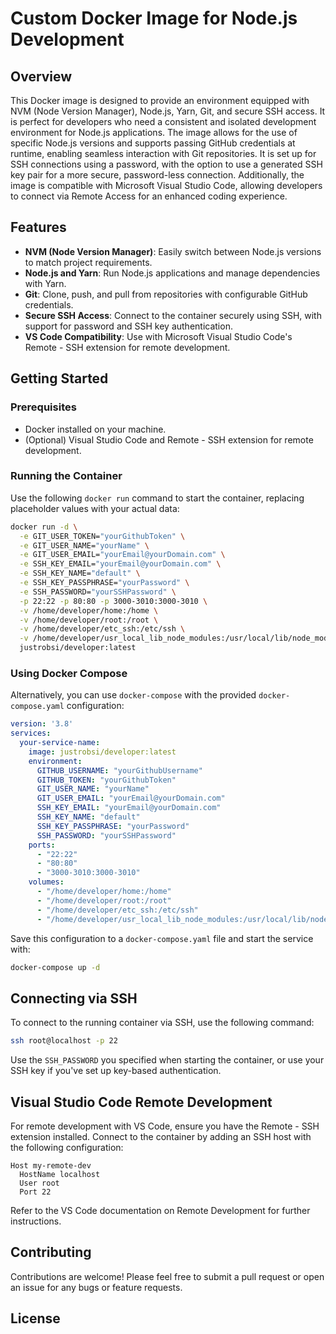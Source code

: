 # Custom Docker Image for Node.js Development

## Overview

This Docker image is designed to provide an environment equipped with NVM (Node Version Manager), Node.js, Yarn, Git, and secure SSH access. It is perfect for developers who need a consistent and isolated development environment for Node.js applications. The image allows for the use of specific Node.js versions and supports passing GitHub credentials at runtime, enabling seamless interaction with Git repositories. It is set up for SSH connections using a password, with the option to use a generated SSH key pair for a more secure, password-less connection. Additionally, the image is compatible with Microsoft Visual Studio Code, allowing developers to connect via Remote Access for an enhanced coding experience.

## Features

- **NVM (Node Version Manager)**: Easily switch between Node.js versions to match project requirements.
- **Node.js and Yarn**: Run Node.js applications and manage dependencies with Yarn.
- **Git**: Clone, push, and pull from repositories with configurable GitHub credentials.
- **Secure SSH Access**: Connect to the container securely using SSH, with support for password and SSH key authentication.
- **VS Code Compatibility**: Use with Microsoft Visual Studio Code's Remote - SSH extension for remote development.

## Getting Started

### Prerequisites

- Docker installed on your machine.
- (Optional) Visual Studio Code and Remote - SSH extension for remote development.

### Running the Container

Use the following `docker run` command to start the container, replacing placeholder values with your actual data:

```bash
docker run -d \
  -e GIT_USER_TOKEN="yourGithubToken" \
  -e GIT_USER_NAME="yourName" \
  -e GIT_USER_EMAIL="yourEmail@yourDomain.com" \
  -e SSH_KEY_EMAIL="yourEmail@yourDomain.com" \
  -e SSH_KEY_NAME="default" \
  -e SSH_KEY_PASSPHRASE="yourPassword" \
  -e SSH_PASSWORD="yourSSHPassword" \
  -p 22:22 -p 80:80 -p 3000-3010:3000-3010 \
  -v /home/developer/home:/home \
  -v /home/developer/root:/root \
  -v /home/developer/etc_ssh:/etc/ssh \
  -v /home/developer/usr_local_lib_node_modules:/usr/local/lib/node_modules \
  justrobsi/developer:latest
```

### Using Docker Compose

Alternatively, you can use `docker-compose` with the provided `docker-compose.yaml` configuration:

```yaml
version: '3.8'
services:
  your-service-name:
    image: justrobsi/developer:latest
    environment:
      GITHUB_USERNAME: "yourGithubUsername"
      GITHUB_TOKEN: "yourGithubToken"
      GIT_USER_NAME: "yourName"
      GIT_USER_EMAIL: "yourEmail@yourDomain.com"
      SSH_KEY_EMAIL: "yourEmail@yourDomain.com"
      SSH_KEY_NAME: "default"
      SSH_KEY_PASSPHRASE: "yourPassword"
      SSH_PASSWORD: "yourSSHPassword"
    ports:
      - "22:22"
      - "80:80"
      - "3000-3010:3000-3010"
    volumes:
      - "/home/developer/home:/home"
      - "/home/developer/root:/root"
      - "/home/developer/etc_ssh:/etc/ssh"
      - "/home/developer/usr_local_lib_node_modules:/usr/local/lib/node_modules"
```

Save this configuration to a `docker-compose.yaml` file and start the service with:

```bash
docker-compose up -d
```

## Connecting via SSH

To connect to the running container via SSH, use the following command:

```bash
ssh root@localhost -p 22
```

Use the `SSH_PASSWORD` you specified when starting the container, or use your SSH key if you've set up key-based authentication.

## Visual Studio Code Remote Development

For remote development with VS Code, ensure you have the Remote - SSH extension installed. Connect to the container by adding an SSH host with the following configuration:

```
Host my-remote-dev
  HostName localhost
  User root
  Port 22
```

Refer to the VS Code documentation on Remote Development for further instructions.

## Contributing

Contributions are welcome! Please feel free to submit a pull request or open an issue for any bugs or feature requests.

## License
